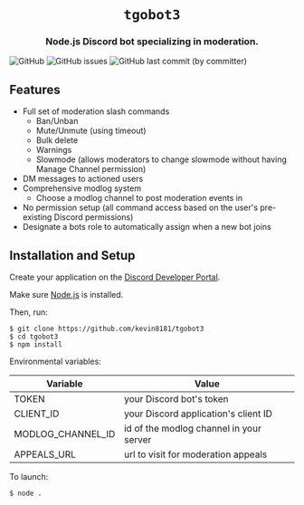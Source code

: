 <div align="center">

# `tgobot3`

### Node.js Discord bot specializing in moderation.

</div>

![GitHub](https://img.shields.io/github/license/kevin8181/tgobot3?color=%23137c5a&link=https%3A%2F%2Fchoosealicense.com%2Flicenses%2Fagpl-3.0%2F) ![GitHub issues](https://img.shields.io/github/issues/kevin8181/tgobot3?color=%23e4b400&link=https%3A%2F%2Fgithub.com%2Fkevin8181%2Ftgobot3%2Fissues) ![GitHub last commit (by committer)](https://img.shields.io/github/last-commit/kevin8181/tgobot3?color=%234a78fc&link=https%3A%2F%2Fgithub.com%2Fkevin8181%2Ftgobot3%2Fcommits)

## Features

- Full set of moderation slash commands
  - Ban/Unban
  - Mute/Unmute (using timeout)
  - Bulk delete
  - Warnings
  - Slowmode (allows moderators to change slowmode without having Manage Channel permission)
- DM messages to actioned users
- Comprehensive modlog system
  - Choose a modlog channel to post moderation events in
- No permission setup (all command access based on the user's pre-existing Discord permissions)
- Designate a bots role to automatically assign when a new bot joins

## Installation and Setup

Create your application on the [Discord Developer Portal](https://discord.com/developers/applications).

Make sure [Node.js](https://nodejs.org/) is installed.

Then, run:

```
$ git clone https://github.com/kevin8181/tgobot3
$ cd tgobot3
$ npm install
```

Environmental variables:

| Variable          | Value                                   |
| ----------------- | --------------------------------------- |
| TOKEN             | your Discord bot's token                |
| CLIENT_ID         | your Discord application's client ID    |
| MODLOG_CHANNEL_ID | id of the modlog channel in your server |
| APPEALS_URL       | url to visit for moderation appeals     |

To launch:

```
$ node .
```
